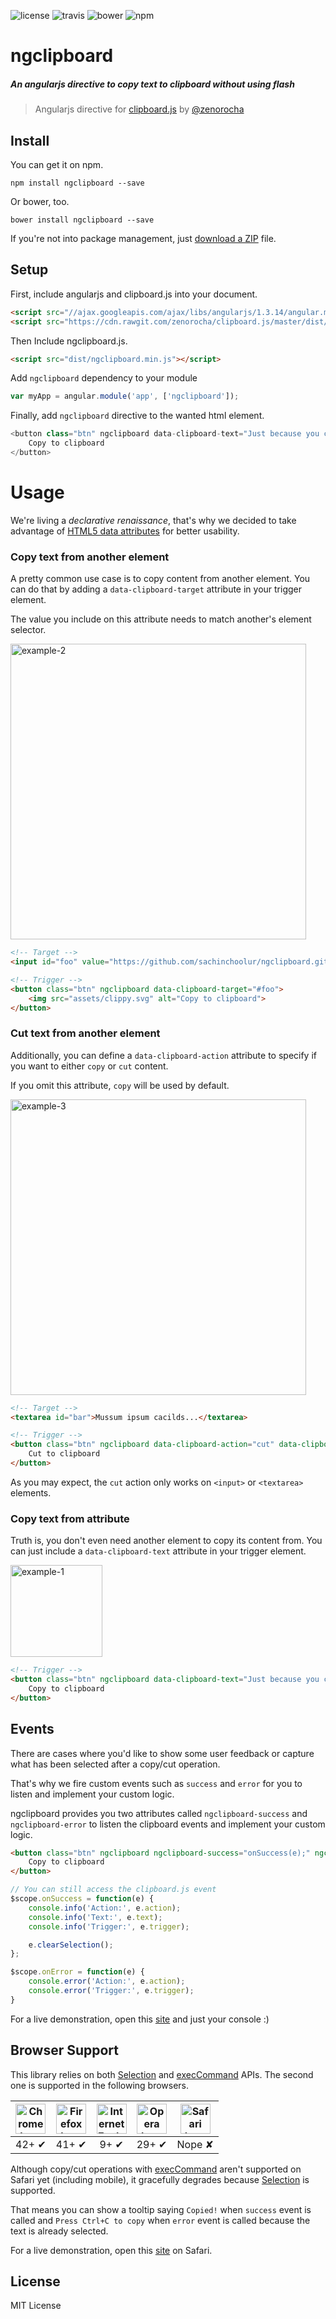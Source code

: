 ![license](https://img.shields.io/npm/l/ngclipboard.svg)
![travis](https://travis-ci.org/sachinchoolur/ngclipboard.svg?branch=master)
![bower](https://img.shields.io/bower/v/ngclipboard.svg)
![npm](https://img.shields.io/npm/v/ngclipboard.svg)

# ngclipboard
##### An angularjs directive to copy text to clipboard without using flash

> Angularjs directive for [clipboard.js](http://zenorocha.github.io/clipboard.js/) by [@zenorocha](https://twitter.com/zenorocha)

## Install

You can get it on npm.

```
npm install ngclipboard --save
```

Or bower, too.

```
bower install ngclipboard --save
```

If you're not into package management, just [download a ZIP](https://github.com/sachinchoolur/ngclipboard/archive/master.zip) file.

## Setup

First, include angularjs and clipboard.js into your document. 

```html
<script src="//ajax.googleapis.com/ajax/libs/angularjs/1.3.14/angular.min.js"></script>
<script src="https://cdn.rawgit.com/zenorocha/clipboard.js/master/dist/clipboard.min.js"></script>
```

Then Include ngclipboard.js. 

```html
<script src="dist/ngclipboard.min.js"></script>
```
Add `ngclipboard` dependency to your module
```javascript
var myApp = angular.module('app', ['ngclipboard']);
```

Finally, add `ngclipboard` directive to the wanted html element.

```javascript
<button class="btn" ngclipboard data-clipboard-text="Just because you can doesn't mean you should — clipboard.js">
    Copy to clipboard
</button>
```

# Usage

We're living a _declarative renaissance_, that's why we decided to take advantage of [HTML5 data attributes](https://developer.mozilla.org/en-US/docs/Web/Guide/HTML/Using_data_attributes) for better usability.

### Copy text from another element

A pretty common use case is to copy content from another element. You can do that by adding a `data-clipboard-target` attribute in your trigger element.

The value you include on this attribute needs to match another's element selector.

<a href="https://zenorocha.github.io/clipboard.js/#example-target"><img width="473" alt="example-2" src="https://cloud.githubusercontent.com/assets/398893/9983467/a4946aaa-5fb1-11e5-9780-f09fcd7ca6c8.png"></a>

```html
<!-- Target -->
<input id="foo" value="https://github.com/sachinchoolur/ngclipboard.git">

<!-- Trigger -->
<button class="btn" ngclipboard data-clipboard-target="#foo">
    <img src="assets/clippy.svg" alt="Copy to clipboard">
</button>
```

### Cut text from another element

Additionally, you can define a `data-clipboard-action` attribute to specify if you want to either `copy` or `cut` content.

If you omit this attribute, `copy` will be used by default.

<a href="https://zenorocha.github.io/clipboard.js/#example-action"><img width="473" alt="example-3" src="https://cloud.githubusercontent.com/assets/398893/10000358/7df57b9c-6050-11e5-9cd1-fbc51d2fd0a7.png"></a>

```html
<!-- Target -->
<textarea id="bar">Mussum ipsum cacilds...</textarea>

<!-- Trigger -->
<button class="btn" ngclipboard data-clipboard-action="cut" data-clipboard-target="#bar">
    Cut to clipboard
</button>
```

As you may expect, the `cut` action only works on `<input>` or `<textarea>` elements.

### Copy text from attribute

Truth is, you don't even need another element to copy its content from. You can just include a `data-clipboard-text` attribute in your trigger element.

<a href="https://zenorocha.github.io/clipboard.js/#example-text"><img width="147" alt="example-1" src="https://cloud.githubusercontent.com/assets/398893/10000347/6e16cf8c-6050-11e5-9883-1c5681f9ec45.png"></a>

```html
<!-- Trigger -->
<button class="btn" ngclipboard data-clipboard-text="Just because you can doesn't mean you should — clipboard.js">
    Copy to clipboard
</button>
```

## Events

There are cases where you'd like to show some user feedback or capture what has been selected after a copy/cut operation.

That's why we fire custom events such as `success` and `error` for you to listen and implement your custom logic.

ngclipboard provides you two attributes called `ngclipboard-success` and `ngclipboard-error` to listen the clipboard events and implement your custom logic.

```html
<button class="btn" ngclipboard ngclipboard-success="onSuccess(e);" ngclipboard-error="onError(e);" data-clipboard-text="Just because you can doesn't mean you should — clipboard.js">
    Copy to clipboard
</button>
```

```js
// You can still access the clipboard.js event
$scope.onSuccess = function(e) {
    console.info('Action:', e.action);
    console.info('Text:', e.text);
    console.info('Trigger:', e.trigger);

    e.clearSelection();
};

$scope.onError = function(e) {
    console.error('Action:', e.action);
    console.error('Trigger:', e.trigger);
}

```

For a live demonstration, open this [site](https://sachinchoolur.github.io/ngclipboard/) and just your console :)


## Browser Support

This library relies on both [Selection](https://developer.mozilla.org/en-US/docs/Web/API/Selection) and [execCommand](https://developer.mozilla.org/en-US/docs/Web/API/Document/execCommand) APIs. The second one is supported in the following browsers.

| <img src="https://zenorocha.github.io/clipboard.js/assets/images/chrome.png" width="48px" height="48px" alt="Chrome logo"> | <img src="https://zenorocha.github.io/clipboard.js/assets/images/firefox.png" width="48px" height="48px" alt="Firefox logo"> | <img src="https://zenorocha.github.io/clipboard.js/assets/images/ie.png" width="48px" height="48px" alt="Internet Explorer logo"> | <img src="https://zenorocha.github.io/clipboard.js/assets/images/opera.png" width="48px" height="48px" alt="Opera logo"> | <img src="https://zenorocha.github.io/clipboard.js/assets/images/safari.png" width="48px" height="48px" alt="Safari logo"> |
|:---:|:---:|:---:|:---:|:---:|
| 42+ ✔ | 41+ ✔ | 9+ ✔ | 29+ ✔ | Nope ✘ |

Although copy/cut operations with [execCommand](https://developer.mozilla.org/en-US/docs/Web/API/Document/execCommand) aren't supported on Safari yet (including mobile), it gracefully degrades because [Selection](https://developer.mozilla.org/en-US/docs/Web/API/Selection) is supported.

That means you can show a tooltip saying `Copied!` when `success` event is called and `Press Ctrl+C to copy` when `error` event is called because the text is already selected.

For a live demonstration, open this [site](https://sachinchoolur.github.io/ngclipboard/) on Safari.

## License

MIT License
